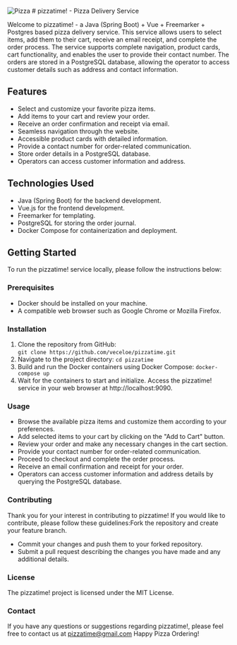 ![Pizza](http://пиццатайм.рф/assets/1.ico) # pizzatime! - Pizza Delivery Service  
  
Welcome to pizzatime! - a Java (Spring Boot) + Vue + Freemarker + Postgres based pizza delivery service. This service allows users to select items, add them to their cart, receive an email receipt, and complete the order process. The service supports complete navigation, product cards, cart functionality, and enables the user to provide their contact number. The orders are stored in a PostgreSQL database, allowing the operator to access customer details such as address and contact information.  
  
## Features  
  
- Select and customize your favorite pizza items.  
- Add items to your cart and review your order.  
- Receive an order confirmation and receipt via email.  
- Seamless navigation through the website.  
- Accessible product cards with detailed information.  
- Provide a contact number for order-related communication.  
- Store order details in a PostgreSQL database.  
- Operators can access customer information and address.  
  
## Technologies Used  
  
- Java (Spring Boot) for the backend development.  
- Vue.js for the frontend development.  
- Freemarker for templating.  
- PostgreSQL for storing the order journal.  
- Docker Compose for containerization and deployment.  
  
## Getting Started  
  
To run the pizzatime! service locally, please follow the instructions below:  
  
### Prerequisites  
  
- Docker should be installed on your machine.  
- A compatible web browser such as Google Chrome or Mozilla Firefox.  
  
### Installation  
  
1. Clone the repository from GitHub:  
   ```git clone https://github.com/veceloe/pizzatime.git``` 
2. Navigate to the project directory:
  ```cd pizzatime```
4. Build and run the Docker containers using Docker Compose:
  ```docker-compose up``` 
5. Wait for the containers to start and initialize.
Access the pizzatime! service in your web browser at http://localhost:9090.

### Usage

- Browse the available pizza items and customize them according to your preferences.
- Add selected items to your cart by clicking on the "Add to Cart" button.
- Review your order and make any necessary changes in the cart section.
- Provide your contact number for order-related communication.
- Proceed to checkout and complete the order process.
- Receive an email confirmation and receipt for your order.
- Operators can access customer information and address details by querying the PostgreSQL database.

### Contributing
Thank you for your interest in contributing to pizzatime! If you would like to contribute, please follow these guidelines:Fork the repository and create your feature branch.
- Commit your changes and push them to your forked repository.
- Submit a pull request describing the changes you have made and any additional details.
### License

The pizzatime! project is licensed under the MIT License.
### Contact
If you have any questions or suggestions regarding pizzatime!, please feel free to contact us at pizzatime@gmail.com
Happy Pizza Ordering!
